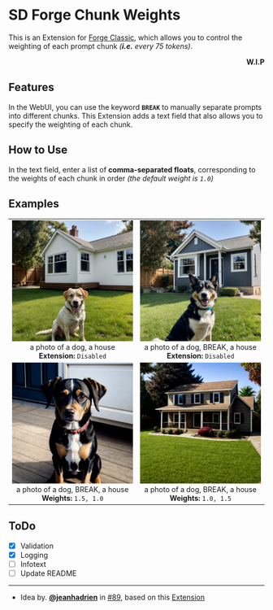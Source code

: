 # SD Forge Chunk Weights
This is an Extension for [Forge Classic](https://github.com/Haoming02/sd-webui-forge-classic), which allows you to control the weighting of each prompt chunk *(**i.e.** every 75 tokens)*.

<p align="right"><b>W.I.P</b></p>

## Features

In the WebUI, you can use the keyword **`BREAK`** to manually separate prompts into different chunks. This Extension adds a text field that also allows you to specify the weighting of each chunk.

## How to Use
In the text field, enter a list of **comma-separated floats**, corresponding to the weights of each chunk in order *(the default weight is `1.0`)*

## Examples

<table>
    <tr align="center">
        <td>
            <img src="./example/1.jpg" width=384><br>
            a photo of a dog, a house<br>
            <b>Extension:</b> <code>Disabled</code>
        </td>
        <td>
            <img src="./example/2.jpg" width=384><br>
            a photo of a dog, BREAK, a house<br>
            <b>Extension:</b> <code>Disabled</code>
        </td>
    </tr>
    <tr align="center">
        <td>
            <img src="./example/3.jpg" width=384><br>
            a photo of a dog, BREAK, a house<br>
            <b>Weights:</b> <code>1.5, 1.0</code>
        </td>
        <td>
            <img src="./example/4.jpg" width=384><br>
            a photo of a dog, BREAK, a house<br>
            <b>Weights:</b> <code>1.0, 1.5</code>
        </td>
    </tr>
</table>

## ToDo

- [X] Validation
- [X] Logging
- [ ] Infotext
- [ ] Update README

<hr>

- Idea by. **[@jeanhadrien](https://github.com/jeanhadrien)** in [#89](https://github.com/Haoming02/sd-webui-forge-classic/issues/89), based on this [Extension](https://github.com/klimaleksus/stable-diffusion-webui-embedding-merge/)
